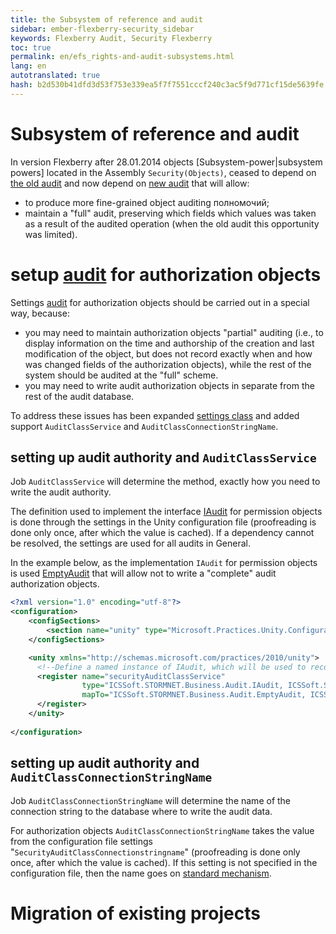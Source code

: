 ```yaml
--- 
title: the Subsystem of reference and audit 
sidebar: ember-flexberry-security_sidebar 
keywords: Flexberry Audit, Security Flexberry 
toc: true 
permalink: en/efs_rights-and-audit-subsystems.html 
lang: en 
autotranslated: true 
hash: b2d530b41dfd3d53f753e339ea5f7f7551cccf240c3ac5f9d771cf15de5639fe 
--- 
```


# Subsystem of reference and audit 
In version Flexberry after 28.01.2014 objects [Subsystem-power|subsystem powers] located in the Assembly `Security(Objects)`, ceased to depend on [the old audit](efs_audit.html) and now depend on [new audit](fa_audit-web.html) that will allow: 
* to produce more fine-grained object auditing полномочий; 
* maintain a "full" audit, preserving which fields which values was taken as a result of the audited operation (when the old audit this opportunity was limited). 

# setup [audit](fa_audit-web.html) for authorization objects 
Settings [audit](fa_audit-web.html) for authorization objects should be carried out in a special way, because: 
* you may need to maintain authorization objects "partial" auditing (i.e., to display information on the time and authorship of the creation and last modification of the object, but does not record exactly when and how was changed fields of the authorization objects), while the rest of the system should be audited at the "full" scheme. 
* you may need to write audit authorization objects in separate from the rest of the audit database. 

To address these issues has been expanded [settings class](fa_audit-web.html) and added support `AuditClassService` and `AuditClassConnectionStringName`. 

## setting up audit authority and `AuditClassService` 
Job `AuditClassService` will determine the method, exactly how you need to write the audit authority. 

The definition used to implement the interface [IAudit](efs_i-audit.html) for permission objects is done through the settings in the Unity configuration file (proofreading is done only once, after which the value is cached). If a dependency cannot be resolved, the settings are used for all audits in General. 

In the example below, as the implementation `IAudit` for permission objects is used [EmptyAudit](efs_i-audit.html) that will allow not to write a "complete" audit authorization objects. 

```xml
<?xml version="1.0" encoding="utf-8"?>
<configuration>
	<configSections>
		<section name="unity" type="Microsoft.Practices.Unity.Configuration.UnityConfigurationSection, Microsoft.Practices.Unity.Configuration"/>
	</configSections>

	<unity xmlns="http://schemas.microsoft.com/practices/2010/unity">
	  <!--Define a named instance of IAudit, which will be used to record audit authorization objects.-->
      <register name="securityAuditClassService"
				type="ICSSoft.STORMNET.Business.Audit.IAudit, ICSSoft.STORMNET.Business"
				mapTo="ICSSoft.STORMNET.Business.Audit.EmptyAudit, ICSSoft.STORMNET.Business">
      </register>
	</unity>
	
</configuration>
``` 

## setting up audit authority and `AuditClassConnectionStringName` 
Job `AuditClassConnectionStringName` will determine the name of the connection string to the database where to write the audit data. 

For authorization objects `AuditClassConnectionStringName` takes the value from the configuration file settings "`SecurityAuditClassConnectionstringname`" (proofreading is done only once, after which the value is cached). If this setting is not specified in the configuration file, then the name goes on [standard mechanism](efs_data-service-for-audit.html).

# Migration of existing projects 



